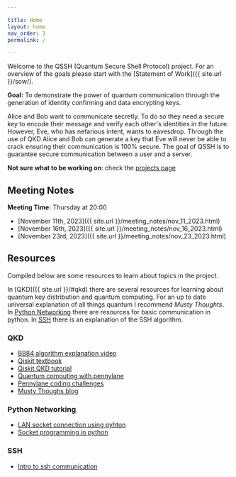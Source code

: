```yaml
---

title: Home
layout: home
nav_order: 1
permalink: /

---
```


Welcome to the QSSH (Quantum Secure Shell Protocol) project. For an overview of the goals please start with the [Statement of Work]({{ site.url }}/sow/). 

**Goal:** To demonstrate the power of quantum communication through the generation of identity confirming and data encrypting keys.

Alice and Bob want to communicate secretly. To do so they need a secure key to encode their message and verify each other's identities in the future. However, Eve, who has nefarious intent, wants to eavesdrop. Through the use of QKD Alice and Bob can generate a key that Eve will never be able to crack ensuring their communication is 100% secure. The goal of QSSH is to guarantee secure communication between a user and a server. 

__Not sure what to be working on__: check the [projects page](https://github.com/users/st4eve/projects/1/views/3?layout=table)

## Meeting Notes
**Meeting Time:** Thursday at 20:00

- [November 11th, 2023]({{ site.url }}/meeting_notes/nov_11_2023.html)
- [November 16th, 2023]({{ site.url }}/meeting_notes/nov_16_2023.html)
- [November 23rd, 2023]({{ site.url }}/meeting_notes/nov_23_2023.html)

## Resources
Compiled below are some resources to learn about topics in the project. 

In [QKD]({{ site.url }}/#qkd) there are several resources for learning about quantum key distribution and quantum computing. For an up to date universal explanation of all things quantum I recommend _Musty Thoughts_. In [Python Networking](#python-networking) there are resources for basic communication in python. In [SSH](#ssh) there is an explanation of the SSH algorithm.

### QKD

- [BB84 algorithm explanation video](https://www.youtube.com/watch?v=2kdRuqvIaww)
- [Qiskit textbook](https://learning.quantum-computing.ibm.com/catalog)
- [Qiskit QKD tutorial](https://learn.qiskit.org/course/ch-algorithms/quantum-key-distribution)
- [Quantum computing with pennylane](https://pennylane.ai/qml/quantum-computing/)
- [Pennylane coding challenges](https://pennylane.ai/challenges/)
- [Musty Thoughs blog](https://www.mustythoughts.com)

### Python Networking

- [LAN socket connection using pyhton](https://www.siglenteu.com/application-note/open-socket-lan-connection-using-python/)
- [Socket programming in python](https://realpython.com/python-sockets/)

### SSH
- [Intro to ssh communication](https://www.youtube.com/watch?v=5JvLV2-ngCI)


